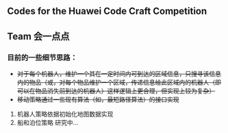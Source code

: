 ## Codes for the Huawei Code Craft Competition

## Team 会一点点

### 目前的一些细节思路：

* ~~对于每个机器人，维护一个其在一定时间内可到达的区域信息，只搜寻该信息内的物品（或，对每个物品维护一个区域，传递信息给此区域内的机器人（即可以在物品消失前到达的机器人）这样逻辑上更合理，但实现上较为复杂）~~
* ~~移动策略通过一些现有算法（如，最短路径算法）的接口实现~~

1. 机器人策略依据初始化地图数据实现
2. 船和泊位策略 研究中...
